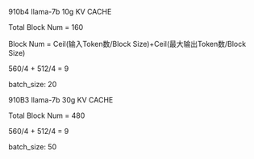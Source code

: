 



910b4 llama-7b  10g KV CACHE 


Total Block Num = 160




Block Num = Ceil(输入Token数/Block Size)+Ceil(最大输出Token数/Block Size)


560/4 + 512/4   = 9 

batch_size: 20 




910B3   llama-7b  30g KV CACHE 

Total Block Num = 480



560/4 + 512/4   = 9 



batch_size: 50 


